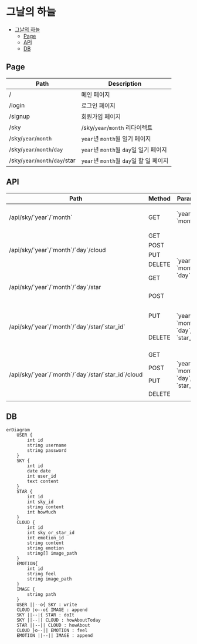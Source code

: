 # 그날의 하늘

- [그날의 하늘](#그날의-하늘)
  - [Page](#page)
  - [API](#api)
  - [DB](#db)

## Page

| Path                           | Description                             |
| ------------------------------ | --------------------------------------- |
| /                              | 메인 페이지                             |
| /login                         | 로그인 페이지                           |
| /signup                        | 회원가입 페이지                         |
| /sky                           | /sky/`year`/`month` 리다이렉트          |
| /sky/`year`/`month`            | `year`년 `month`월 일기 페이지          |
| /sky/`year`/`month`/`day`      | `year`년 `month`월 `day`일 일기 페이지  |
| /sky/`year`/`month`/`day`/star | `year`년 `month`월 `day`일 할 일 페이지 |

## API

<table>
  <thead>
    <tr>
      <th>Path</th>
      <th>Method</th>
      <th>Params</th>
      <th>Data</th>
      <th>CRUD</th>
    </tr>
  </thead>
  <tbody>
    <tr>
      <td>/api/sky/`year`/`month`</td>
      <td>GET</td>
      <td>`year`, `month`</td>
      <td>`year`년 `month` 월 일기</td>
      <td>READS</td>
    </tr>
    <tr>
      <td rowspan="4">/api/sky/`year`/`month`/`day`/cloud</td>
      <td>GET</td>
      <td rowspan="6">`year`, `month`, `day`</td>
      <td rowspan="4">`year`년 `month` 월 `day` 일 일기</td>
      <td>READ</td>
    </tr>
    <tr>
      <td>POST</td>
      <td>CREATE</td>
    </tr>
    <tr>
      <td>PUT</td>
      <td>UPDATE</td>
    </tr>
    <tr>
      <td>DELETE</td>
      <td>DELETE</td>
    </tr>
    <tr>
      <td rowspan="2">/api/sky/`year`/`month`/`day`/star</td>
      <td>GET</td>
      <td rowspan="2">`year`년 `month` 월 `day` 일 할 일</td>
      <td>READS</td>
    </tr>
    <tr>
      <td>POST</td>
      <td>CREATE</td>
    </tr>
    <tr>
      <td rowspan="2">/api/sky/`year`/`month`/`day`/star/`star_id`</td>
      <td>PUT</td>
      <td rowspan="2">`year`, `month`, `day`, `star_id`</td>
      <td rowspan="2">`year`년 `month` 월 `day` 일 할 일 `star_id`</td>
      <td>UPDATE</td>
    </tr>
    <tr>
      <td>DELETE</td>
      <td>DELETE</td>
    </tr>
    <tr>
      <td rowspan="4">/api/sky/`year`/`month`/`day`/star/`star_id`/cloud</td>
      <td>GET</td>
      <td rowspan="4">`year`, `month`, `day`, `star_id`</td>
      <td rowspan="4">`year`년 `month` 월 `day` 일 할 일 `star_id` 소감</td>
      <td>READ</td>
    </tr>
    <tr>
      <td>POST</td>
      <td>CREATE</td>
    </tr>
    <tr>
      <td>PUT</td>
      <td>UPDATE</td>
    </tr>
    <tr>
      <td>DELETE</td>
      <td>DELETE</td>
    </tr>
  </tbody>
</table>

## DB

```mermaid
erDiagram
    USER {
        int id
        string username
        string password
    }
    SKY {  
        int id
        date date
        int user_id
        text content
    }
    STAR {
        int id
        int sky_id
        string content
        int howMuch
    }
    CLOUD {
        int id
        int sky_or_star_id
        int emotion_id
        string content
        string emotion
        string[] image_path
    }
    EMOTION{
        int id
        string feel
        string image_path
    }
    IMAGE {
        string path
    }
    USER ||--o{ SKY : write
    CLOUD |o--o{ IMAGE : append
    SKY ||--|{ STAR : doIt
    SKY ||--|| CLOUD : howAboutToday
    STAR ||--|| CLOUD : howAbout
    CLOUD }o--|| EMOTION : feel
    EMOTION ||--|| IMAGE : append

```

